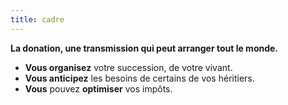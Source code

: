 ```yaml
---
title: cadre
---
```


**La donation, une transmission qui peut arranger tout le monde.**  

* **Vous organisez** votre succession, de votre vivant.  
* **Vous anticipez** les besoins de certains de vos héritiers.  
* **Vous** pouvez **optimiser** vos impôts.  
